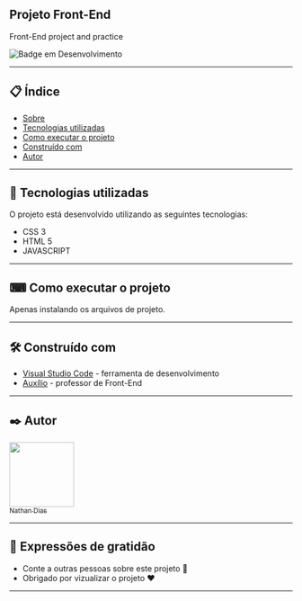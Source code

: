 ## Projeto Front-End

Front-End project and practice

![Badge em Desenvolvimento](https://img.shields.io/static/v1?label=STATUS&message=FINALIZADO&color=GREEN&style=for-the-badge)

---

## 📋 Índice

- [Sobre](#front-end)
- [Tecnologias utilizadas](#-tecnologias-utilizadas)
- [Como executar o projeto](#-como-executar-o-projeto)
- [Construído com](#%EF%B8%8F-construído-com)
- [Autor](#%EF%B8%8F-autores)

---

## 🚀 Tecnologias utilizadas

O projeto está desenvolvido utilizando as seguintes tecnologias:

- CSS 3
- HTML 5
- JAVASCRIPT

---

## ⌨ Como executar o projeto

Apenas instalando os arquivos de projeto.

---

## 🛠️ Construído com

- [Visual Studio Code](https://code.visualstudio.com/) - ferramenta de desenvolvimento
- [Auxílio](https://www.linkedin.com/in/fernandoleonid/?originalSubdomain=br) - professor de Front-End

---

## ✒️ Autor

[<img src="https://avatars.githubusercontent.com/u/104539556?v=4" width=115><br><sub>Nathan Dias</sub>](https://github.com/nathanfdias)

---

## 🎁 Expressões de gratidão

- Conte a outras pessoas sobre este projeto 📢
- Obrigado por vizualizar o projeto ❤️

---
